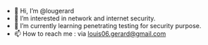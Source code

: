 - 👋 Hi, I’m @lougerard
- 👀 I’m interested in network and internet security.
- 🌱 I’m currently learning penetrating testing for security purpose.
- 📫 How to reach me : via louis06.gerard@gmail.com

<!---
lougerard/lougerard is a ✨ special ✨ repository because its `README.md` (this file) appears on your GitHub profile.
You can click the Preview link to take a look at your changes.
--->
